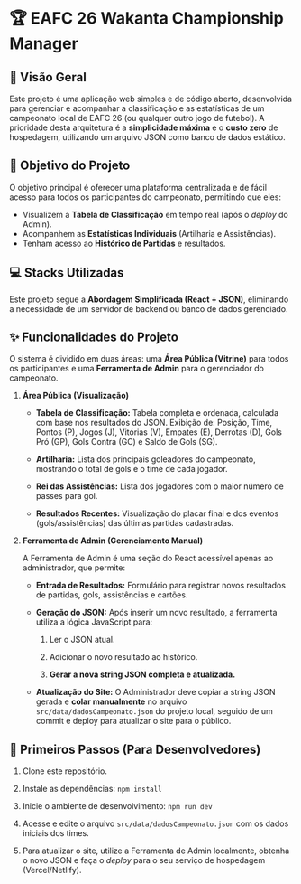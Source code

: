 # 🏆 EAFC 26 Wakanta Championship Manager

## 🌟 Visão Geral

Este projeto é uma aplicação web simples e de código aberto, desenvolvida para gerenciar e acompanhar a classificação e as estatísticas de um campeonato local de EAFC 26 (ou qualquer outro jogo de futebol). A prioridade desta arquitetura é a **simplicidade máxima** e o **custo zero** de hospedagem, utilizando um arquivo JSON como banco de dados estático.

## 🎯 Objetivo do Projeto

O objetivo principal é oferecer uma plataforma centralizada e de fácil acesso para todos os participantes do campeonato, permitindo que eles:

* Visualizem a **Tabela de Classificação** em tempo real (após o *deploy* do Admin).
* Acompanhem as **Estatísticas Individuais** (Artilharia e Assistências).
* Tenham acesso ao **Histórico de Partidas** e resultados.

## 💻 Stacks Utilizadas

Este projeto segue a **Abordagem Simplificada (React + JSON)**, eliminando a necessidade de um servidor de backend ou banco de dados gerenciado.

## ✨ Funcionalidades do Projeto

O sistema é dividido em duas áreas: uma **Área Pública (Vitrine)** para todos os participantes e uma **Ferramenta de Admin** para o gerenciador do campeonato.

1. **Área Pública (Visualização)**

    * **Tabela de Classificação:** Tabela completa e ordenada, calculada com base nos resultados do JSON. Exibição de: Posição, Time, Pontos (P), Jogos (J), Vitórias (V), Empates (E), Derrotas (D), Gols Pró (GP), Gols Contra (GC) e Saldo de Gols (SG).

    * **Artilharia:** Lista dos principais goleadores do campeonato, mostrando o total de gols e o time de cada jogador.

    * **Rei das Assistências:** Lista dos jogadores com o maior número de passes para gol.

    * **Resultados Recentes:** Visualização do placar final e dos eventos (gols/assistências) das últimas partidas cadastradas.

2. **Ferramenta de Admin (Gerenciamento Manual)**

    A Ferramenta de Admin é uma seção do React acessível apenas ao administrador, que permite:

    * **Entrada de Resultados:** Formulário para registrar novos resultados de partidas, gols, assistências e cartões.

    * **Geração do JSON:** Após inserir um novo resultado, a ferramenta utiliza a lógica JavaScript para:

        1. Ler o JSON atual.

        2. Adicionar o novo resultado ao histórico.

        3. **Gerar a nova string JSON completa e atualizada.**

    * **Atualização do Site:** O Administrador deve copiar a string JSON gerada e **colar manualmente** no arquivo `src/data/dadosCampeonato.json` do projeto local, seguido de um commit e deploy para atualizar o site para o público.

## 🚀 Primeiros Passos (Para Desenvolvedores)

1. Clone este repositório.

2. Instale as dependências: `npm install`

3. Inicie o ambiente de desenvolvimento: `npm run dev`

4. Acesse e edite o arquivo `src/data/dadosCampeonato.json` com os dados iniciais dos times.

5. Para atualizar o site, utilize a Ferramenta de Admin localmente, obtenha o novo JSON e faça o *deploy* para o seu serviço de hospedagem (Vercel/Netlify).